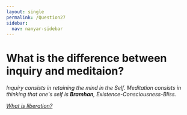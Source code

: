```yaml
---
layout: single
permalink: /Question27
sidebar:
  nav: nanyar-sidebar
---
```

# What is the difference between inquiry and meditaion?

_Inquiry consists in retaining the mind in the Self. Meditation consists in thinking that one's self is **Bramhan**, Existence-Consciousness-Bliss._

[_What is liberation?_](/Question28)
